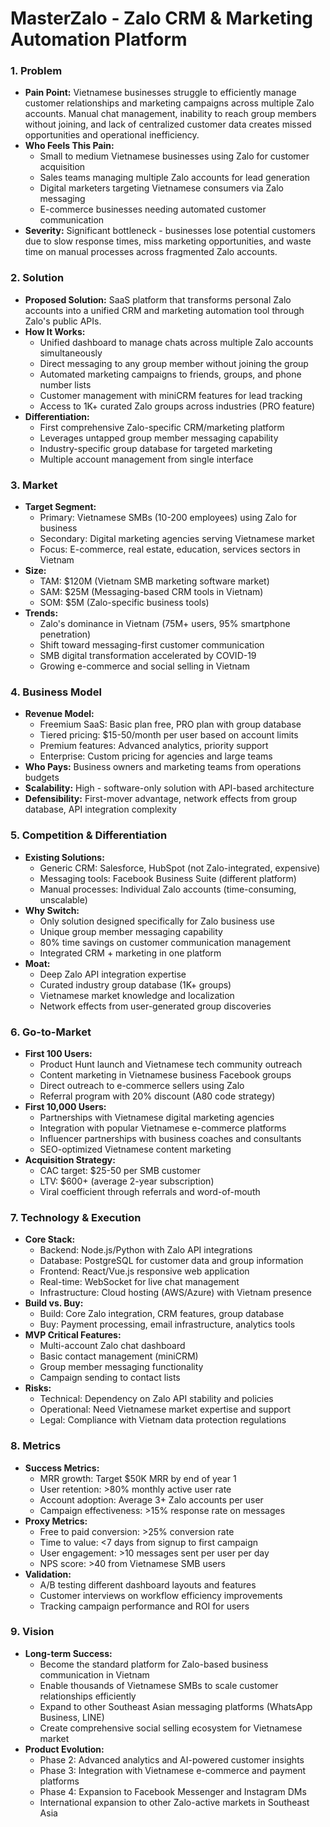 # MasterZalo - Zalo CRM & Marketing Automation Platform

### 1. **Problem**
- **Pain Point:** Vietnamese businesses struggle to efficiently manage customer relationships and marketing campaigns across multiple Zalo accounts. Manual chat management, inability to reach group members without joining, and lack of centralized customer data creates missed opportunities and operational inefficiency.
- **Who Feels This Pain:** 
  - Small to medium Vietnamese businesses using Zalo for customer acquisition
  - Sales teams managing multiple Zalo accounts for lead generation
  - Digital marketers targeting Vietnamese consumers via Zalo messaging
  - E-commerce businesses needing automated customer communication
- **Severity:** Significant bottleneck - businesses lose potential customers due to slow response times, miss marketing opportunities, and waste time on manual processes across fragmented Zalo accounts.

### 2. **Solution**
- **Proposed Solution:** SaaS platform that transforms personal Zalo accounts into a unified CRM and marketing automation tool through Zalo's public APIs.
- **How It Works:** 
  - Unified dashboard to manage chats across multiple Zalo accounts simultaneously
  - Direct messaging to any group member without joining the group
  - Automated marketing campaigns to friends, groups, and phone number lists
  - Customer management with miniCRM features for lead tracking
  - Access to 1K+ curated Zalo groups across industries (PRO feature)
- **Differentiation:** 
  - First comprehensive Zalo-specific CRM/marketing platform
  - Leverages untapped group member messaging capability
  - Industry-specific group database for targeted marketing
  - Multiple account management from single interface

### 3. **Market**
- **Target Segment:** 
  - Primary: Vietnamese SMBs (10-200 employees) using Zalo for business
  - Secondary: Digital marketing agencies serving Vietnamese market
  - Focus: E-commerce, real estate, education, services sectors in Vietnam
- **Size:** 
  - TAM: $120M (Vietnam SMB marketing software market)
  - SAM: $25M (Messaging-based CRM tools in Vietnam)
  - SOM: $5M (Zalo-specific business tools)
- **Trends:** 
  - Zalo's dominance in Vietnam (75M+ users, 95% smartphone penetration)
  - Shift toward messaging-first customer communication
  - SMB digital transformation accelerated by COVID-19
  - Growing e-commerce and social selling in Vietnam

### 4. **Business Model**
- **Revenue Model:** 
  - Freemium SaaS: Basic plan free, PRO plan with group database
  - Tiered pricing: $15-50/month per user based on account limits
  - Premium features: Advanced analytics, priority support
  - Enterprise: Custom pricing for agencies and large teams
- **Who Pays:** Business owners and marketing teams from operations budgets
- **Scalability:** High - software-only solution with API-based architecture
- **Defensibility:** First-mover advantage, network effects from group database, API integration complexity

### 5. **Competition & Differentiation**
- **Existing Solutions:** 
  - Generic CRM: Salesforce, HubSpot (not Zalo-integrated, expensive)
  - Messaging tools: Facebook Business Suite (different platform)
  - Manual processes: Individual Zalo accounts (time-consuming, unscalable)
- **Why Switch:** 
  - Only solution designed specifically for Zalo business use
  - Unique group member messaging capability
  - 80% time savings on customer communication management
  - Integrated CRM + marketing in one platform
- **Moat:** 
  - Deep Zalo API integration expertise
  - Curated industry group database (1K+ groups)
  - Vietnamese market knowledge and localization
  - Network effects from user-generated group discoveries

### 6. **Go-to-Market**
- **First 100 Users:** 
  - Product Hunt launch and Vietnamese tech community outreach
  - Content marketing in Vietnamese business Facebook groups
  - Direct outreach to e-commerce sellers using Zalo
  - Referral program with 20% discount (A80 code strategy)
- **First 10,000 Users:**
  - Partnerships with Vietnamese digital marketing agencies
  - Integration with popular Vietnamese e-commerce platforms
  - Influencer partnerships with business coaches and consultants
  - SEO-optimized Vietnamese content marketing
- **Acquisition Strategy:**
  - CAC target: $25-50 per SMB customer
  - LTV: $600+ (average 2-year subscription)
  - Viral coefficient through referrals and word-of-mouth

### 7. **Technology & Execution**
- **Core Stack:**
  - Backend: Node.js/Python with Zalo API integrations
  - Database: PostgreSQL for customer data and group information
  - Frontend: React/Vue.js responsive web application
  - Real-time: WebSocket for live chat management
  - Infrastructure: Cloud hosting (AWS/Azure) with Vietnam presence
- **Build vs. Buy:**
  - Build: Core Zalo integration, CRM features, group database
  - Buy: Payment processing, email infrastructure, analytics tools
- **MVP Critical Features:**
  - Multi-account Zalo chat dashboard
  - Basic contact management (miniCRM)
  - Group member messaging functionality
  - Campaign sending to contact lists
- **Risks:**
  - Technical: Dependency on Zalo API stability and policies
  - Operational: Need Vietnamese market expertise and support
  - Legal: Compliance with Vietnam data protection regulations

### 8. **Metrics**
- **Success Metrics:**
  - MRR growth: Target $50K MRR by end of year 1
  - User retention: >80% monthly active user rate
  - Account adoption: Average 3+ Zalo accounts per user
  - Campaign effectiveness: >15% response rate on messages
- **Proxy Metrics:**
  - Free to paid conversion: >25% conversion rate
  - Time to value: <7 days from signup to first campaign
  - User engagement: >10 messages sent per user per day
  - NPS score: >40 from Vietnamese SMB users
- **Validation:**
  - A/B testing different dashboard layouts and features
  - Customer interviews on workflow efficiency improvements
  - Tracking campaign performance and ROI for users

### 9. **Vision**
- **Long-term Success:**
  - Become the standard platform for Zalo-based business communication in Vietnam
  - Enable thousands of Vietnamese SMBs to scale customer relationships efficiently
  - Expand to other Southeast Asian messaging platforms (WhatsApp Business, LINE)
  - Create comprehensive social selling ecosystem for Vietnamese market
- **Product Evolution:**
  - Phase 2: Advanced analytics and AI-powered customer insights
  - Phase 3: Integration with Vietnamese e-commerce and payment platforms
  - Phase 4: Expansion to Facebook Messenger and Instagram DMs
  - International expansion to other Zalo-active markets in Southeast Asia